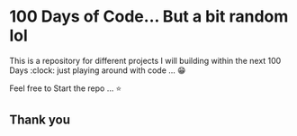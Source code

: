 # 100 Days of Code... But a bit random lol

This is a repository for different projects I will building within the next 100 Days :clock: just playing around with code ... :grin: 

Feel free to Start the repo ... :star: 

## Thank you 
